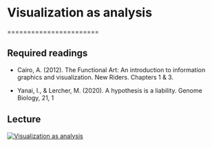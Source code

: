 # Visualization as analysis
=======================

## Required readings

- Cairo, A. (2012). The Functional Art: An introduction to information graphics and visualization. New Riders. Chapters 1 & 3.

- Yanai, I., & Lercher, M. (2020). A hypothesis is a liability. Genome Biology, 21, 1

## Lecture

[![Visualization as analysis](../thumbnails/visualization-as-analysis.jpeg)](https://www.youtube.com/watch?v=rFoyvNYd3Lo "Visualization as analysis")
